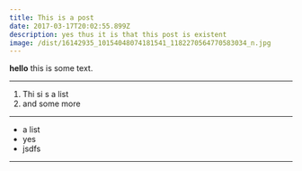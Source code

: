 ```yaml
---
title: This is a post
date: 2017-03-17T20:02:55.899Z
description: yes thus it is that this post is existent
image: /dist/16142935_10154048074181541_1182270564770583034_n.jpg
---
```


**hello** this is some text.  
___

1. Thi si s a  list
2. and some more
___
* a list
* yes 
* jsdfs
___


